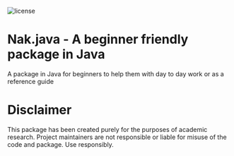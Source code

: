 ![license](https://img.shields.io/badge/License-MIT-green.svg)

# Nak.java - A beginner friendly package in Java

A package in Java for beginners to help them with day to day work or as a reference guide

# Disclaimer
This package has been created purely for the purposes of academic research. Project maintainers are not responsible or liable for misuse of the code and package. Use responsibly.
